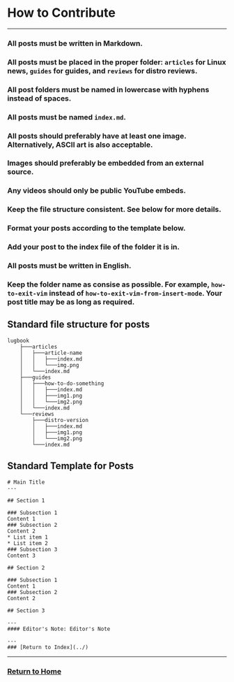 # How to Contribute
---

### All posts must be written in Markdown.

### All posts must be placed in the proper folder: `articles` for Linux news, `guides` for guides, and `reviews` for distro reviews.

### All post folders must be named in lowercase with hyphens instead of spaces.

### All posts must be named `index.md`.

### All posts should preferably have at least one image. Alternatively, ASCII art is also acceptable.

### Images should preferably be embedded from an external source.

### Any videos should only be public YouTube embeds.

### Keep the file structure consistent. See below for more details.

### Format your posts according to the template below.

### Add your post to the index file of the folder it is in.

### All posts must be written in English.

### Keep the folder name as consise as possible. For example, `how-to-exit-vim` instead of `how-to-exit-vim-from-insert-mode`. Your post title may be as long as required.

## Standard file structure for posts

```
lugbook
    ├───articles
    │   ├───article-name
    │   │   ├───index.md
    │   │   └───img.png
    │   └───index.md
    ├───guides
    │   ├───how-to-do-something
    │   │   ├───index.md
    │   │   ├───img1.png
    │   │   └───img2.png
    │   └───index.md
    └───reviews
        ├───distro-version
        │   ├───index.md
        │   ├───img1.png
        │   └───img2.png
        └───index.md
```

## Standard Template for Posts

```
# Main Title
---

## Section 1

### Subsection 1
Content 1
### Subsection 2
Content 2
* List item 1
* List item 2
### Subsection 3
Content 3

## Section 2

### Subsection 1
Content 1
### Subsection 2
Content 2

## Section 3

---
#### Editor's Note: Editor's Note

---
### [Return to Index](../)
```

---
### [Return to Home](../)
